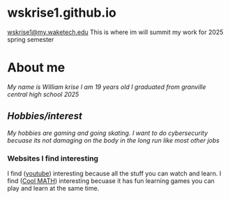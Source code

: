 # wskrise1.github.io

wskrise1@my.waketech.edu
This is where im will summit my work for 2025 spring semester
# About me
_My name is William krise_
_I am 19 years old_
_I graduated from granville central high school 2025_
##  _Hobbies/interest_
_My hobbies are gaming and going skating._
_I want to do cybersecurity becuase its not damaging on the body in the long run like most other jobs_
### Websites I find interesting 
I find ([youtube](https://www.youtube.com/)) interesting because all the stuff you can watch and learn.
I find ([Cool MATH](https://www.coolmathgames.com)) interesting becuase it has fun learning games you can play and learn at the same time.
